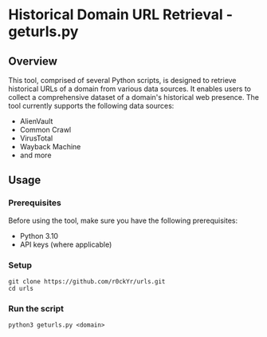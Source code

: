 # Historical Domain URL Retrieval - geturls.py

## Overview

This tool, comprised of several Python scripts, is designed to retrieve historical URLs of a domain from various data sources. It enables users to collect a comprehensive dataset of a domain's historical web presence. The tool currently supports the following data sources:

- AlienVault
- Common Crawl
- VirusTotal
- Wayback Machine
- and more

## Usage

### Prerequisites

Before using the tool, make sure you have the following prerequisites:

- Python 3.10
- API keys (where applicable)

### Setup
```
git clone https://github.com/r0ckYr/urls.git
cd urls
```

### Run the script
```
python3 geturls.py <domain>
```
